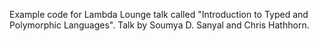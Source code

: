 Example code for Lambda Lounge talk called "Introduction to Typed and Polymorphic Languages". Talk by Soumya D. Sanyal and Chris Hathhorn.


